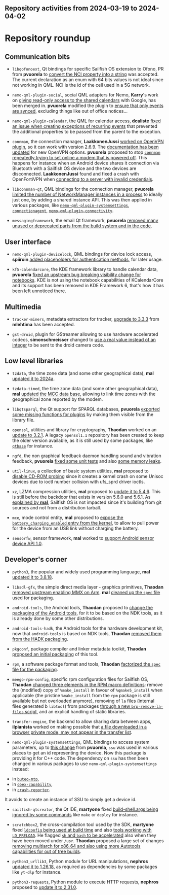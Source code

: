 Repository activities from 2024-03-19 to 2024-04-02
---------------------------------------------------

# Repository roundup

## Communication bits

* `libqofonoext`, Qt bindings for specific Sailfish OS extension to Ofono, PR from **pvuorela** to [convert the NCI property into a string](https://github.com/sailfishos/libqofonoext/pull/6) was accepted. The current declaration as an enum with 64 bits values is not ideal since not working in QML. NCI is the id of the cell used in a 5G network.

* `nemo-qml-plugin-social`, social QML adapters for Nemo, **Karry**'s work on [giving read-only access to the shared calendars](https://github.com/sailfishos/buteo-sync-plugins-social/pull/11) with Google, has been merged in. **pvuorela** modified the plugin to [ensure that only events are synced](https://github.com/sailfishos/buteo-sync-plugins-social/pull/12), excluding things like out of office notices...

* `nemo-qml-plugin-calendar`, the QML for calendar access, **dcaliste** [fixed an issue when creating exceptions of recurring events](https://github.com/sailfishos/nemo-qml-plugin-calendar/pull/61) that prevented the additional properties to be passed from the parent to the exception.

* `connman`, the connection manager, **LaakkonenJussi** [worked on OpenVPN plugin](https://github.com/sailfishos/connman/pull/61), so it can work with version 2.6.9. The [documentation has been updated](https://github.com/sailfishos/connman/pull/63) for new OpenVPN options. **pvuorela** proposed to stop [`connman` repeatedly trying to set online a modem that is powered off](https://github.com/sailfishos/connman/pull/62). This happens for instance when an Android device shares it connection via Bluetooth with a Sailfish OS device and the two devices are disconnected. **LaakkonenJussi** found and fixed a crash with OpenFortiVPN when [connecting to a server with invalid credentials](https://github.com/sailfishos/connman/pull/64).

* `libconnman-qt`, QML bindings for the connection manager, **pvuorela** [limited the number of NetworkManager instances in a process](https://github.com/sailfishos/libconnman-qt/pull/27) to ideally just one, by adding a shared instance API. This was then applied in various packages, like [`nemo-qml-plugin-systemsettings`](https://github.com/sailfishos/nemo-qml-plugin-systemsettings/pull/43), [`connectionagent`](https://github.com/sailfishos/connectionagent/pull/5), [`nemo-qml-plugin-connectivity`](https://github.com/sailfishos/nemo-qml-plugin-connectivity/pull/10).

* `messagingframework`, the email Qt framework, **pvuorela** [removed many unused or deprecated parts from the build system and in the code](https://github.com/sailfishos/messagingframework/pull/17).

## User interface

* `nemo-qml-plugin-devicelock`, QML bindings for device lock access, **spiiroin** [added placeholders for authentication methods](https://github.com/sailfishos/nemo-qml-plugin-devicelock/pull/8), for later usage.

* `kf5-calendarcore`, the KDE framework library to handle calendar data, **pvuorela** [fixed an upstream bug breaking visibility change for notebooks](https://github.com/sailfishos/kf5-calendarcore/pull/14). KDE is not using the notebook capabilities of KCalendarCore and its support has been removed in KDE Framework 6, that's how it has been left unnoticed there.

## Multimedia

* `tracker-miners`, metadata extractors for tracker, [upgrade to 3.3.3](https://github.com/sailfishos/tracker-miners/pull/10) from **mlehtima** has been accepted.

* `gst-droid`, plugin for GStreamer allowing to use hardware accelerated codecs, **simonschmeisser** changed to [use a real value instead of an integer](https://github.com/sailfishos/gst-droid/pull/80) to be sent to the droid camera code.

## Low level libraries

* `tzdata`, the time zone data (and some other geographical data), **mal** [updated it to 2024a](https://github.com/sailfishos/tzdata/pull/3).

* `tzdata-timed`, the time zone data (and some other geographical data), **mal** [updated the MCC data base](https://github.com/sailfishos/tzdata-timed/pull/5), allowing to link time zones with the geographical zone reported by the modem.

* `libqtsparql`, the Qt support for SPARQL databases, **pvuorela** [exported some missing functions for plugins](https://github.com/sailfishos/libqtsparql/pull/11) by making them visible from the library file.

* `openssl`, utilities and library for cryptography, **Thaodan** worked on an [update to 3.2.1](https://github.com/sailfishos/openssl/pull/7). A legacy `openssl1.1` repository has been created to keep the older version available, as it is still used by some packages, like [`qtbase`](https://github.com/sailfishos/qtbase/pull/17) for instance.

* `ngfd`, the non graphical feedback daemon handling sound and vibration feedback, **pvuorela** [fixed some unit tests](https://github.com/sailfishos/ngfd/pull/10) and also [some memory leaks](https://github.com/sailfishos/ngfd/pull/11).

* `util-linux`, a collection of basic system utilities, **mal** proposed to [disable CD-ROM probing](https://github.com/sailfishos/util-linux/pull/8) since it creates a kernel crash on some Unisoc devices due to ioctl number collision with ufs_sprd driver ioctls.

* `xz`, LZMA compression utilities, **mal** proposed to [update it to 5.4.6](https://github.com/sailfishos/xz/pull/1). This is still before the backdoor that exists in version 5.6.0 and 5.6.1. As [explained by **mal**](https://forum.sailfishos.org/t/release-notes-struven-ketju-4-5-0-eula-update/18127/84), Sailfish OS is not impacted since it's building from git sources and not from a distribution tarball.

* `mce`, mode control entity, **mal** proposed to [expose the `battery_charging_enabled` entry from the kernel](https://github.com/sailfishos/mce/pull/26), to allow to pull power for the device from an USB link without charging the battery.

* `sensorfw`, sensor framework, **mal** worked to [support Android sensor device API 1.0](https://github.com/sailfishos/sensorfw/pull/25).

## Developer's corner

* `python3`, the popular and widely used programming language, **mal** [updated it to 3.8.18](https://github.com/sailfishos/python3/pull/5).

* `libsdl-gfx`, the simple direct media layer - graphics primitives, **Thaodan** [removed upstream enabling MMX on Arm](https://github.com/sailfishos/libsdl-gfx/pull/2). **mal** [cleaned up the `spec` file](https://github.com/sailfishos/libsdl-gfx/pull/3) used for packaging.

* `android-tools`, the Android tools, **Thaodan** proposed to [change the packaging of the Android tools](https://github.com/sailfishos/android-tools/pull/2), for it to be based on the NDK tools, as it is already done by some other distributions.

* `android-tools-hadk`, the Android tools for the hardware development kit, now that `android-tools` is based on NDK tools, **Thaodan** [removed them from the HADK packaging](https://github.com/sailfishos/android-tools-hadk/pull/10).

* `pkgconf`, package compiler and linker metadata toolkit, **Thaodan** [proposed an initial packaging](https://github.com/sailfishos/pkgconf/pull/1) of this tool.

* `rpm`, a software package format and tools, **Thaodan** [factorized the `spec` file for the packaging](https://github.com/sailfishos/rpm/pull/15).

* `meego-rpm-config`, specific rpm configuration files for Sailfish OS, **Thaodan** [changed three elements in the RPM macro definitions](https://github.com/sailfishos/meego-rpm-config/pull/6): remove the (modified) copy of `%make_install` in favour of `%qmake5_install` when applicable (the pristine `%make_install` from the `rpm` package is still available but not overloaded anymore), removing of `la` files (internal files generated b `libtool`) from packages [through a new `brp-remove-la-files` script](https://github.com/sailfishos/rpm/pull/14), and an explicit handling of static libraries.

* `transfer-engine`, the backend to allow sharing data between apps, **ilpianista** worked on making possible that [a file downloaded in a browser private mode, may not appear in the transfer list](https://github.com/sailfishos/transfer-engine/pull/14).

* `nemo-qml-plugin-systemsettings`, QML bindings to access system parameters, up to [this change](https://github.com/sailfishos/nemo-qml-plugin-systemsettings/pull/42) from **pvuorela**, `ssu` was used in various places to get an id representing the device. Now this package is providing it for C++ code. The dependency on `ssu` has then been changed in various packages to use `nemo-qml-plugin-systemsettings` instead:
 - in [`buteo-mtp`](https://github.com/sailfishos/buteo-mtp/pull/13),
 - in [`obex-capability`](https://github.com/sailfishos/obex-capability/pull/3),
 - in [`crash-reporter`](https://github.com/sailfishos/crash-reporter/pull/56).

It avoids to create an instance of SSU to simply get a device id.

* `sailfish-qtcreator`, the Qt IDE, **martyone** fixed [build-shell.args being ignored by some commands](https://github.com/sailfishos/sailfish-qtcreator/pull/557) like `make` or `deploy` for instance.

* `scratchbox2`, the cross-compilation tool used by the SDK, **martyone** fixed [`ldconfig` being used at build time](https://github.com/sailfishos/scratchbox2/pull/29) and also [tools working with `LD_PRELOAD`](https://github.com/sailfishos/scratchbox2/pull/30). He flagged [`sh` and `bash` to be accelerated](https://github.com/sailfishos/scratchbox2/pull/31) also when they have been moved under `/usr`. **Thaodan** proposed a large set of changes [removing multiarch for x86_64 and also using more Autotools capabilities for out of tree builds](https://github.com/sailfishos/scratchbox2/pull/32).

* `python3_urllib3`, Python module for URL manipulations, **nephros** [updated it to 1.26.18](https://github.com/sailfishos/python3-urllib3/pull/3), as required as dependencies by some packages like `yt-dlp` for instance.

* `python3-requests`, Python module to execute HTTP requests, **nephros** proposed to [update it to 2.31.0](https://github.com/sailfishos/python3-requests/pull/4).
